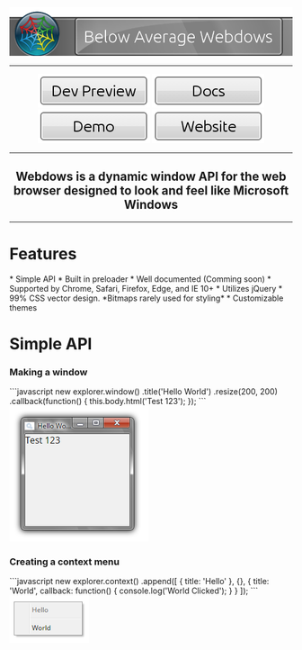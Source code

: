 <img src="https://raw.githubusercontent.com/krisdb2009/webdows-docs/master/images/banner.png">
<hr>
<p align="center">
<a href="https://belowaverage.org/webdows/"><img src="https://raw.githubusercontent.com/krisdb2009/webdows-docs/master/images/dev.png"></a>
<a href="https://github.com/belowaverage-org/webdows/wiki"><img src="https://raw.githubusercontent.com/krisdb2009/webdows-docs/master/images/docs.png"></a>
<a href="http://webdows.belowaverage.org/"><img src="https://raw.githubusercontent.com/krisdb2009/webdows-docs/master/images/demo.png"></a>
<a href="https://belowaverage.org/"><img src="https://raw.githubusercontent.com/krisdb2009/webdows-docs/master/images/website.png"></a>
</p>
<hr>
<h2 align="center">Webdows is a dynamic window API for the web browser designed to look and feel like Microsoft Windows</h2>
<hr>
<h1>Features</h1>
* Simple API
* Built in preloader
* Well documented (Comming soon)
* Supported by Chrome, Safari, Firefox, Edge, and IE 10+
* Utilizes jQuery
* 99% CSS vector design. *Bitmaps rarely used for styling*
* Customizable themes

<h1>Simple API</h1>
<h3>Making a window</h3>
```javascript
new explorer.window()
.title('Hello World')
.resize(200, 200)
.callback(function() {
  this.body.html('Test 123');
});
```
<img src="https://raw.githubusercontent.com/krisdb2009/webdows-docs/master/images/simpleapi1.PNG">

<h3>Creating a context menu</h3>
```javascript
new explorer.context()
.append([
  {
    title: 'Hello'
  }, {}, 
  {
    title: 'World',
    callback: function() { console.log('World Clicked'); }
  }
]);
```
<img src="https://raw.githubusercontent.com/krisdb2009/webdows-docs/master/images/context.png">
